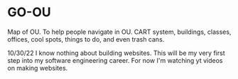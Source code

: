 # GO-OU
Map of OU. To help people navigate in OU. CART system, buildings, classes, offices, cool spots, things to do, and even trash cans.

10/30/22
I know nothing about building websites.
This will be my very first step into my software engineering career.
For now I'm watching yt videos on making websites.
